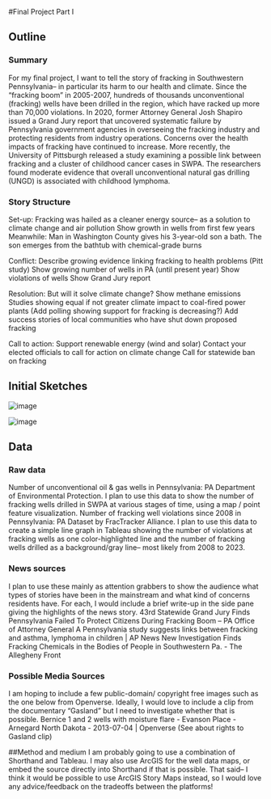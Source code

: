 
#Final Project Part I

## Outline

### Summary
For my final project, I want to tell the story of fracking in Southwestern Pennsylvania– in particular its harm to our health and climate. Since the “fracking boom” in 2005-2007, hundreds of thousands unconventional (fracking) wells have been drilled in the region, which have racked up more than 70,000 violations.  In 2020, former Attorney General Josh Shapiro issued a Grand Jury report that uncovered systematic failure by Pennsylvania government agencies in overseeing the fracking industry and protecting residents from industry operations. Concerns over the health impacts of fracking have continued to increase. More recently, the University of Pittsburgh released a study examining a possible link between fracking and a cluster of childhood cancer cases in SWPA. The researchers found moderate evidence that overall unconventional natural gas drilling (UNGD) is associated with childhood lymphoma.

### Story Structure

Set-up: 
Fracking was hailed as a cleaner energy source– as a solution to climate change and air pollution
Show growth in wells from first few years
Meanwhile: Man in Washington County gives his 3-year-old son a bath. The son emerges from the bathtub with chemical-grade burns

Conflict:
Describe growing evidence linking fracking to health problems (Pitt study)
Show growing number of wells in PA (until present year)
Show violations of wells
Show Grand Jury report

Resolution:
But will it solve climate change?
Show methane emissions
Studies showing equal if not greater climate impact to coal-fired power plants
(Add polling showing support for fracking is decreasing?)
Add success stories of local communities who have shut down proposed fracking

Call to action:
Support renewable energy (wind and solar)
Contact your elected officials to call for action on climate change
Call for statewide ban on fracking

## Initial Sketches

![image](https://github.com/operfetti/oliviaperfetti-repository/assets/157427926/c6fdf850-a5e0-4236-9fb2-d24215efe319)

![image](https://github.com/operfetti/oliviaperfetti-repository/assets/157427926/d2984641-983d-4c8b-8de2-ed0e291a9f43)

## Data

### Raw data
Number of unconventional oil & gas wells in Pennsylvania: PA Department of Environmental Protection. I plan to use this data to show the number of fracking wells drilled in SWPA at various stages of time, using a map / point feature visualization.
Number of fracking well violations since 2008 in Pennsylvania: PA Dataset by FracTracker Alliance. I plan to use this data to create a simple line graph in Tableau showing the number of violations at fracking wells as one color-highlighted line and the number of fracking wells drilled as a background/gray line– most likely from 2008 to 2023.

### News sources
I plan to use these mainly as attention grabbers to show the audience what types of stories have been in the mainstream and what kind of concerns residents have. For each, I would include a brief write-up in the side pane giving the highlights of the news story.
43rd Statewide Grand Jury Finds Pennsylvania Failed To Protect Citizens During Fracking Boom – PA Office of Attorney General
A Pennsylvania study suggests links between fracking and asthma, lymphoma in children | AP News
New Investigation Finds Fracking Chemicals in the Bodies of People in Southwestern Pa. - The Allegheny Front

### Possible Media Sources
I am hoping to include a few public-domain/ copyright free images such as the one below from Openverse. Ideally, I would love to include a clip from the documentary “Gasland” but I need to investigate whether that is possible.
Bernice 1 and 2 wells with moisture flare - Evanson Place - Arnegard North Dakota - 2013-07-04 | Openverse
(See about rights to Gasland clip)

##Method and medium
I am probably going to use a combination of Shorthand and Tableau. I may also use ArcGIS for the well data maps, or embed the source directly into Shorthand if that is possible.
That said– I think it would be possible to use ArcGIS Story Maps instead, so I would love any advice/feedback on the tradeoffs between the platforms!
